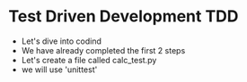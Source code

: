 # Test Driven Development TDD

- Let's dive into codind
- We have already completed the first 2 steps
- Let's create a file called calc_test.py
- we will use 'unittest' 